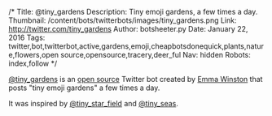 /*
Title: @tiny_gardens
Description: Tiny emoji gardens, a few times a day.
Thumbnail: /content/bots/twitterbots/images/tiny_gardens.png
Link: http://twitter.com/tiny_gardens
Author: botsheeter.py
Date: January 22, 2016
Tags: twitter,bot,twitterbot,active,gardens,emoji,cheapbotsdonequick,plants,nature,flowers,open source,opensource,tracery,deer_ful
Nav: hidden
Robots: index,follow
*/

[@tiny_gardens](https://twitter.com/tiny_gardens) is an [open source](https://github.com/emmawinston/tiny_gardens) Twitter bot created by [Emma Winston](https://twitter.com/deer_ful) that posts "tiny emoji gardens" a few times a day.

It was inspired by [@tiny_star_field](/bots/bot,twitterbots/tiny_star_field) and [@tiny_seas](https://twitter.com/tiny_seas).
